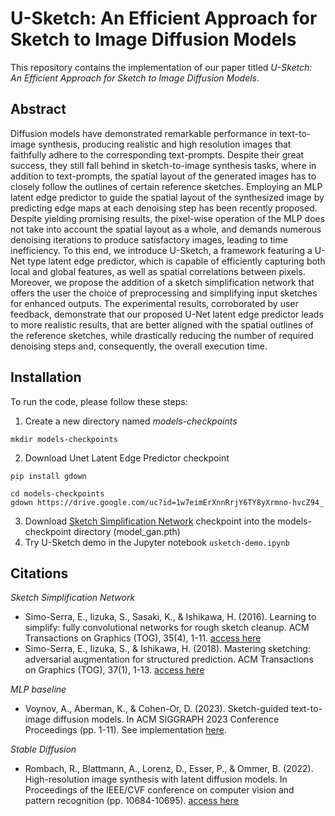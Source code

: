 # U-Sketch: An Efficient Approach for Sketch to Image Diffusion Models

This repository contains the implementation of our paper titled *U-Sketch: An Efficient Approach for Sketch to Image Diffusion Models*.

## Abstract
Diffusion models have demonstrated remarkable performance in text-to-image synthesis, producing realistic and high resolution images that faithfully adhere to the corresponding text-prompts. 
 Despite their great success, they still fall behind in sketch-to-image synthesis tasks, where in addition to text-prompts, the spatial layout of 
 the generated images has to closely follow the outlines of certain reference sketches. 
 Employing an MLP latent edge predictor to guide the spatial layout of the synthesized image by predicting edge maps at each denoising step has been 
 recently proposed. Despite yielding promising results, the pixel-wise operation of the MLP does not take into account the spatial layout as a whole, and demands numerous denoising iterations to produce satisfactory 
 images, leading to time inefficiency. To this end, we introduce U-Sketch, a framework featuring a U-Net type latent edge predictor, which is capable of efficiently capturing both local and global features, as well 
 as spatial correlations between pixels. Moreover, we propose the addition of a sketch simplification network that offers the user the choice of preprocessing and simplifying input sketches for enhanced outputs. 
 The experimental results, corroborated by user feedback, demonstrate that our proposed U-Net latent edge predictor leads to more realistic results, that are better aligned with the spatial outlines of the reference sketches, 
 while drastically reducing the number of required denoising steps and, consequently, the overall execution time.

## Installation
To run the code, please follow these steps:
1. Create a new directory named *models-checkpoints*
```
mkdir models-checkpoints
```
2. Download Unet Latent Edge Predictor checkpoint
```
pip install gdown 
```
```
cd models-checkpoints
gdown https://drive.google.com/uc?id=1w7eimErXnnRrjY6TY8yXrmno-hvcZ94_
```
3. Download [Sketch Simplification Network](https://mega.nz/folder/2lUn1YbY#JhTkB1vdaBMeTCSs37iTVA/file/OsdxVQaD) checkpoint into the models-checkpoint directory (model_gan.pth)
4. Try U-Sketch demo in the Jupyter notebook `usketch-demo.ipynb`

## Citations
*Sketch Simplification Network*
-  Simo-Serra, E., Iizuka, S., Sasaki, K., & Ishikawa, H. (2016). Learning to simplify: fully convolutional networks for rough sketch cleanup. ACM Transactions on Graphics (TOG), 35(4), 1-11.  [access here](https://doi.org/10.1145/2897824.2925972)
- Simo-Serra, E., Iizuka, S., & Ishikawa, H. (2018). Mastering sketching: adversarial augmentation for structured prediction. ACM Transactions on Graphics (TOG), 37(1), 1-13.
 [access here](http://arxiv.org/abs/1703.08966)
  
*MLP baseline*
- Voynov, A., Aberman, K., & Cohen-Or, D. (2023). Sketch-guided text-to-image diffusion models. In ACM SIGGRAPH 2023 Conference Proceedings (pp. 1-11).
See implementation [here](https://github.com/Mikubill/sketch2img).

*Stable Diffusion*
- Rombach, R., Blattmann, A., Lorenz, D., Esser, P., & Ommer, B. (2022). High-resolution image synthesis with latent diffusion models. In Proceedings of the IEEE/CVF conference on computer vision and pattern recognition (pp. 10684-10695). [access here](https://openaccess.thecvf.com/content/CVPR2022/html/Rombach_High-Resolution_Image_Synthesis_With_Latent_Diffusion_Models_CVPR_2022_paper.html)
